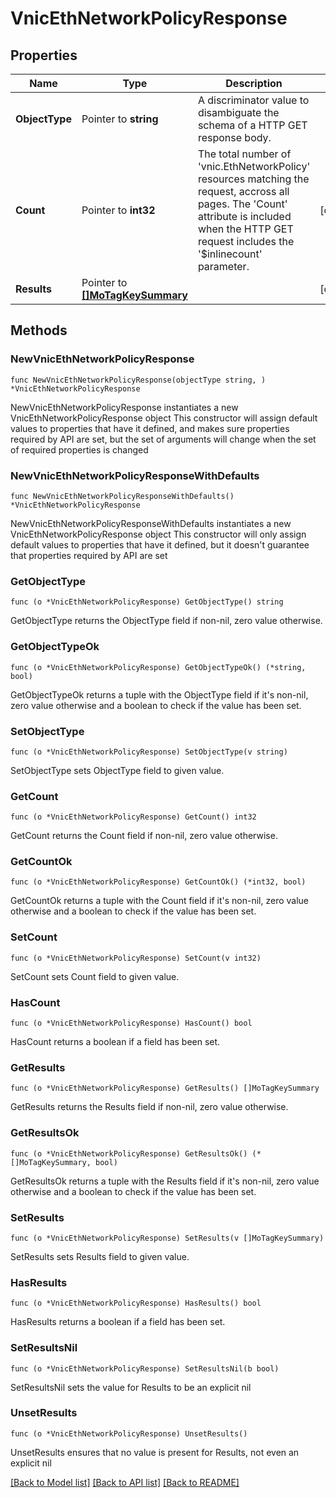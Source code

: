 # VnicEthNetworkPolicyResponse

## Properties

Name | Type | Description | Notes
------------ | ------------- | ------------- | -------------
**ObjectType** | Pointer to **string** | A discriminator value to disambiguate the schema of a HTTP GET response body. | 
**Count** | Pointer to **int32** | The total number of &#39;vnic.EthNetworkPolicy&#39; resources matching the request, accross all pages. The &#39;Count&#39; attribute is included when the HTTP GET request includes the &#39;$inlinecount&#39; parameter. | [optional] 
**Results** | Pointer to [**[]MoTagKeySummary**](mo.TagKeySummary.md) |  | [optional] 

## Methods

### NewVnicEthNetworkPolicyResponse

`func NewVnicEthNetworkPolicyResponse(objectType string, ) *VnicEthNetworkPolicyResponse`

NewVnicEthNetworkPolicyResponse instantiates a new VnicEthNetworkPolicyResponse object
This constructor will assign default values to properties that have it defined,
and makes sure properties required by API are set, but the set of arguments
will change when the set of required properties is changed

### NewVnicEthNetworkPolicyResponseWithDefaults

`func NewVnicEthNetworkPolicyResponseWithDefaults() *VnicEthNetworkPolicyResponse`

NewVnicEthNetworkPolicyResponseWithDefaults instantiates a new VnicEthNetworkPolicyResponse object
This constructor will only assign default values to properties that have it defined,
but it doesn't guarantee that properties required by API are set

### GetObjectType

`func (o *VnicEthNetworkPolicyResponse) GetObjectType() string`

GetObjectType returns the ObjectType field if non-nil, zero value otherwise.

### GetObjectTypeOk

`func (o *VnicEthNetworkPolicyResponse) GetObjectTypeOk() (*string, bool)`

GetObjectTypeOk returns a tuple with the ObjectType field if it's non-nil, zero value otherwise
and a boolean to check if the value has been set.

### SetObjectType

`func (o *VnicEthNetworkPolicyResponse) SetObjectType(v string)`

SetObjectType sets ObjectType field to given value.


### GetCount

`func (o *VnicEthNetworkPolicyResponse) GetCount() int32`

GetCount returns the Count field if non-nil, zero value otherwise.

### GetCountOk

`func (o *VnicEthNetworkPolicyResponse) GetCountOk() (*int32, bool)`

GetCountOk returns a tuple with the Count field if it's non-nil, zero value otherwise
and a boolean to check if the value has been set.

### SetCount

`func (o *VnicEthNetworkPolicyResponse) SetCount(v int32)`

SetCount sets Count field to given value.

### HasCount

`func (o *VnicEthNetworkPolicyResponse) HasCount() bool`

HasCount returns a boolean if a field has been set.

### GetResults

`func (o *VnicEthNetworkPolicyResponse) GetResults() []MoTagKeySummary`

GetResults returns the Results field if non-nil, zero value otherwise.

### GetResultsOk

`func (o *VnicEthNetworkPolicyResponse) GetResultsOk() (*[]MoTagKeySummary, bool)`

GetResultsOk returns a tuple with the Results field if it's non-nil, zero value otherwise
and a boolean to check if the value has been set.

### SetResults

`func (o *VnicEthNetworkPolicyResponse) SetResults(v []MoTagKeySummary)`

SetResults sets Results field to given value.

### HasResults

`func (o *VnicEthNetworkPolicyResponse) HasResults() bool`

HasResults returns a boolean if a field has been set.

### SetResultsNil

`func (o *VnicEthNetworkPolicyResponse) SetResultsNil(b bool)`

 SetResultsNil sets the value for Results to be an explicit nil

### UnsetResults
`func (o *VnicEthNetworkPolicyResponse) UnsetResults()`

UnsetResults ensures that no value is present for Results, not even an explicit nil

[[Back to Model list]](../README.md#documentation-for-models) [[Back to API list]](../README.md#documentation-for-api-endpoints) [[Back to README]](../README.md)


